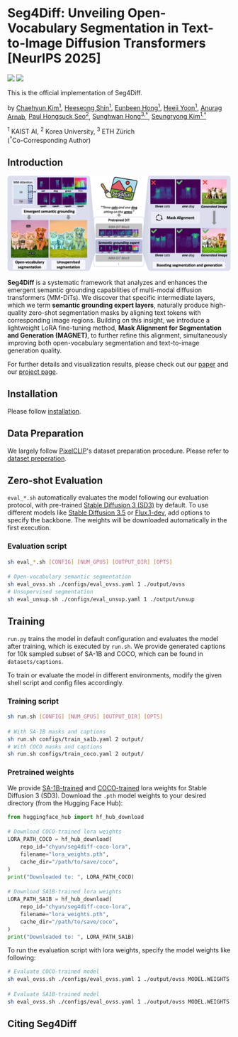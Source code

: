 # Seg4Diff: Unveiling Open-Vocabulary Segmentation in Text-to-Image Diffusion Transformers [NeurIPS 2025]


<a href="https://arxiv.org/abs/XXXX"><img src="https://img.shields.io/badge/arXiv-XXXX"></a>
<a href="https://cvlab-kaist.github.io/Seg4Diff"><img src="https://img.shields.io/badge/Project%20Page-online-brightgreen"></a>  

This is the official implementation of Seg4Diff.
<br>

by [Chaehyun Kim<sup>1</sup>](https://kchyun.github.io/), 
[Heeseong Shin<sup>1</sup>](https://hsshin98.github.io/), 
[Eunbeen Hong<sup>1</sup>](https://github.com/eunbeen-hong), 
[Heeji Yoon<sup>1</sup>](https://yoon-heez.github.io/), 
[Anurag Arnab](https://anuragarnab.github.io/), 
[Paul Hongsuck Seo<sup>2</sup>](https://phseo.github.io/), 
[Sunghwan Hong<sup>3,&dagger;</sup>](https://sunghwanhong.github.io/), 
[Seungryong Kim<sup>1,&dagger;</sup>](https://cvlab.kaist.ac.kr/members/faculty) <br>

<sup>1</sup> KAIST AI, <sup>2</sup> Korea University, <sup>3</sup> ETH Zürich <br>
(<sup>&dagger;</sup>Co-Corresponding Author)
## Introduction
![](assets/teaser.png)

**Seg4Diff** is a systematic framework that analyzes and enhances the emergent semantic grounding capabilities of multi-modal diffusion transformers (MM-DiTs). We discover that specific intermediate layers, which we term **semantic grounding expert layers**, naturally produce high-quality zero-shot segmentation masks by aligning text tokens with corresponding image regions. Building on this insight, we introduce a lightweight LoRA fine-tuning method, **Mask Alignment for Segmentation and Generation (MAGNET)**, to further refine this alignment, simultaneously improving both open-vocabulary segmentation and text-to-image generation quality.

For further details and visualization results, please check out our [paper]() and our [project page](https://cvlab-kaist.github.io/Seg4Diff).

## Installation
Please follow [installation](INSTALL.md). 

## Data Preparation
We largely follow [PixelCLIP](https://github.com/cvlab-kaist/PixelCLIP)'s dataset preparation procedure. Please refer to [dataset preperation](datasets/README.md).

## Zero-shot Evaluation
<!-- ![](assets/zeroshot_arch.png) -->

`eval_*.sh` automatically evaluates the model following our evaluation protocol, with pre-trained [Stable Diffusion 3 (SD3)](https://huggingface.co/stabilityai/stable-diffusion-3-medium) by default. To use different models like [Stable Diffusion 3.5](https://huggingface.co/stabilityai/stable-diffusion-3.5-medium) or [Flux.1-dev](https://huggingface.co/black-forest-labs/FLUX.1-dev), add options to specify the backbone. The weights will be downloaded automatically in the first execution.

### Evaluation script
```bash
sh eval_*.sh [CONFIG] [NUM_GPUS] [OUTPUT_DIR] [OPTS]

# Open-vocabulary semantic segmentation
sh eval_ovss.sh ./configs/eval_ovss.yaml 1 ./output/ovss 
# Unsupervised segmentation
sh eval_unsup.sh ./configs/eval_unsup.yaml 1 ./output/unsup
```

## Training
<!-- ![](assets/train_arch.png) -->

```run.py``` trains the model in default configuration and evaluates the model after training, which is executed by ```run.sh```. We provide generated captions for 10k sampled subset of SA-1B and COCO, which can be found in ```datasets/captions```.

To train or evaluate the model in different environments, modify the given shell script and config files accordingly.

### Training script
```bash
sh run.sh [CONFIG] [NUM_GPUS] [OUTPUT_DIR] [OPTS]

# With SA-1B masks and captions
sh run.sh configs/train_sa1b.yaml 2 output/
# With COCO masks and captions
sh run.sh configs/train_coco.yaml 2 output/
```
### Pretrained weights

We provide [SA-1B-trained](https://huggingface.co/chyun/seg4diff-sa1b-lora) and [COCO-trained](https://huggingface.co/chyun/seg4diff-coco-lora) lora weights for Stable Diffusion 3 (SD3). Download the `.pth` model weights to your desired directory (from the Hugging Face Hub):
```python
from huggingface_hub import hf_hub_download

# Download COCO-trained lora weights
LORA_PATH_COCO = hf_hub_download(
    repo_id="chyun/seg4diff-coco-lora",
    filename="lora_weights.pth",
    cache_dir="/path/to/save/coco",
)
print("Downloaded to: ", LORA_PATH_COCO)

# Download SA1B-trained lora weights
LORA_PATH_SA1B = hf_hub_download(
    repo_id="chyun/seg4diff-coco-lora",
    filename="lora_weights.pth",
    cache_dir="/path/to/save/coco",
)
print("Downloaded to: ", LORA_PATH_SA1B)
```

To run the evaluation script with lora weights, specify the model weights like following:
```bash
# Evaluate COCO-trained model
sh eval_ovss.sh ./configs/eval_ovss.yaml 1 ./output/ovss MODEL.WEIGHTS LORA_PATH_COCO

# Evaluate SA1B-trained model
sh eval_ovss.sh ./configs/eval_ovss.yaml 1 ./output/ovss MODEL.WEIGHTS LORA_PATH_SA1B
```


## Citing Seg4Diff

```BibTeX

```
